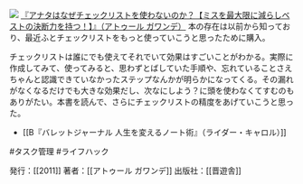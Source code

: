 
[![](https://images-fe.ssl-images-amazon.com/images/I/51hrjfe6r8L._SL160_.jpg)](http://www.amazon.co.jp/exec/obidos/ASIN/4863912803/choiyaki81-22/ref=nosim)
[『アナタはなぜチェックリストを使わないのか？【ミスを最大限に減らしベストの決断力を持つ！】』（アトゥール ガワンデ）](http://www.amazon.co.jp/exec/obidos/ASIN/4863912803/choiyaki81-22/ref=nosim)
本の存在は以前から知っており、最近ふとチェックリストをもっと使っていこうと思ったために購入。

チェックリストは誰にでも使えてそれでいて効果はすごいことがわかる。実際に作成してみて、使ってみると、思わずとばしていた手順や、忘れていることさえちゃんと認識できていなかったステップなんかが明らかになってくる。その漏れがなくなるだけでも大きな効果だし、次なにしよう？に頭を使わなくてすむのもありがたい。本書を読んで、さらにチェックリストの精度をあげていこうと思った。

- [[B『バレットジャーナル 人生を変えるノート術』（ライダー・キャロル）]]

#タスク管理 #ライフハック

発行：[[2011]]
著者：[[アトゥール ガワンデ]]
出版社：[[晋遊舎]]

